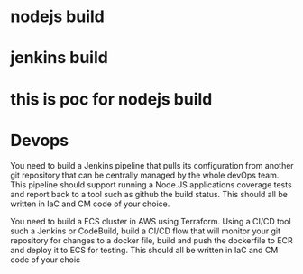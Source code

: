 # nodejs build 
# jenkins build

# this is poc for nodejs build
# Devops

You need to build a Jenkins pipeline that pulls its configuration from another git repository that can be centrally managed by the whole devOps team.
This pipeline should support running a Node.JS applications coverage tests and report back to a tool such as github the build status.
This should all be written in IaC and CM code of your choice.


You need to build a ECS cluster in AWS using Terraform.
Using a CI/CD tool such a Jenkins or CodeBuild, build a CI/CD flow that will monitor your git repository for changes to a docker file, build and push the dockerfile to ECR and deploy it to ECS for testing.
This should all be written in IaC and CM code of your choic
